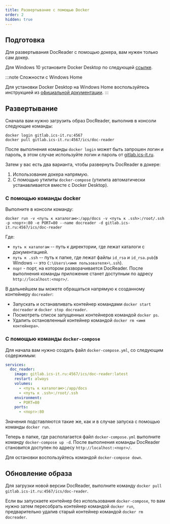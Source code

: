 ```yaml
---
title: Развертывание с помощью Docker
order: 2
hidden: true
---
```


## Подготовка

Для развертывания DocReader с помощью докера, вам нужен только сам докер. 

Для Windows 10 установите Docker Desktop по следующей [ссылке](https://hub.docker.com/editions/community/docker-ce-desktop-windows/).

:::note Сложности с Windows Home

Для установки Docker Desktop на Windows Home воспользуйтесь инструкцией из [официальной документации](https://docs.docker.com/docker-for-windows/install-windows-home/).
:::

## Развертывание

Сначала вам нужно загрузить образ DocReader, выполнив в консоли следующие команды:
```shell
docker login gitlab.ics-it.ru:4567
docker pull gitlab.ics-it.ru:4567/ics/doc-reader
```
После выполнения команды `docker login` может быть запрошен логин и пароль, в этом случае используйте логин и пароль от [gitlab.ics-it.ru](https://gitlab.ics-it.ru).

Затем у вас есть два варианта, чтобы развернуть DocReader в докере:
1. Использование докера напрямую.
2. С помощью утилиты `docker-compose` (утилита автоматически устанавливается вместе с Docker Desktop).

### С помощью команды docker

Выполните в консоли команду:
```shell
docker run -v <путь к каталогам>:/app/docs -v <путь к .ssh>:/root/.ssh -p <порт>:80 -e PORT=80 --name docreader -d gitlab.ics-it.ru:4567/ics/doc-reader
```
Где:
* `путь к каталогам` -- путь к директории, где лежат каталоги с документацией.
* `путь к .ssh` -- путь к папке, где лежат файлы `id_rsa` и `id_rsa.pub`(в Windows -- это `C:\Users\<имя пользователя>\.ssh`).
* `порт` - порт, на котором разворачивается DocReader. После выполнения команды приложение станет доступным по адресу `http://localhost:<порт>/`.

В дальнейшем вы можете обращаться напрямую к созданному контейнеру `docreader`:
- Запускать и останавливать контейнер командами `docker start docreader` и `docker stop docreader`. 
- Посмотреть список запущенных контейнеров командой `docker ps`.
- Удалить остановленный контейнер командой `docker rm <имя контейнера>`.

### С помощью команды `docker-compose`

Для начала вам нужно создать файл `docker-compose.yml`, со следующим содержимым:
```yaml
services:
  doc_reader:
    image: gitlab.ics-it.ru:4567/ics/doc-reader:latest
    restart: always
    volumes:
      - <путь к каталогам>:/app/docs
      - <путь к .ssh>:/root/.ssh
    environment:
      - PORT=80
    ports:
      - <порт>:80
```

Значения подставляются такие же, как и в случае запуска с помощью команды `docker run`.

Теперь в папке, где располагается файл `docker-compose.yml` выполните команду `docker-compose up -d`. После выполнения команды DocReader становится доступен по адресу `http://localhost:<порт>/`. 

Для остановки воспользуйтесь командой `docker-compose down`.

## Обновление образа

Для загрузки новой версии DocReader, выполните команду `docker pull gitlab.ics-it.ru:4567/ics/doc-reader`. 

Если вы запускаете контейнер без использования `docker-compose`, то вам нужно затем пересобрать контейнер командой `docker run`, предварительно удалив старый контейнер командой `docker rm docreader`.